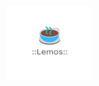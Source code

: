 <p align="center">
    <a href="#">
        <img src="./resources/icon.png" height="150" width="175" />
    </a>
</p>

